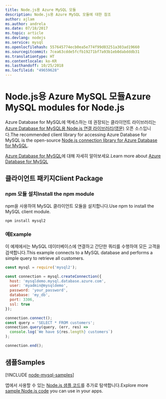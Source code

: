 ```yaml
---
title: Node.js용 Azure MySQL 모듈
description: Node.js용 Azure MySQL 모듈에 대한 참조
author: ajlam
ms.author: andrela
ms.date: 07/18/2017
ms.topic: article
ms.devlang: nodejs
ms.service: mysql
ms.openlocfilehash: 557645774ecb0ea5e774f99d03251a303ad19660
ms.sourcegitcommit: 7cea63cdde5fcfb19271bf7a93b1eb0dabdddb31
ms.translationtype: HT
ms.contentlocale: ko-KR
ms.lasthandoff: 10/25/2018
ms.locfileid: "49659628"
---
```

# <a name="azure-mysql-modules-for-nodejs"></a><span data-ttu-id="5772e-103">Node.js용 Azure MySQL 모듈</span><span class="sxs-lookup"><span data-stu-id="5772e-103">Azure MySQL modules for Node.js</span></span>

<span data-ttu-id="5772e-104">Azure Database for MySQL에 액세스하는 데 권장되는 클라이언트 라이브러리는 [Azure Database for MySQL용 Node.js 연결 라이브러리(영문)](https://github.com/sidorares/node-mysql2) 오픈 소스입니다.</span><span class="sxs-lookup"><span data-stu-id="5772e-104">The recommended client library for accessing Azure Database for MySQL is the open-source [Node.js connection library for Azure Database for MySQL](https://github.com/sidorares/node-mysql2).</span></span> 

<span data-ttu-id="5772e-105">[Azure Database for MySQL](https://docs.microsoft.com/azure/MySQL/)에 대해 자세히 알아보세요.</span><span class="sxs-lookup"><span data-stu-id="5772e-105">Learn more about [Azure Database for MySQL](https://docs.microsoft.com/azure/MySQL/)</span></span>

## <a name="client-package"></a><span data-ttu-id="5772e-106">클라이언트 패키지</span><span class="sxs-lookup"><span data-stu-id="5772e-106">Client Package</span></span>

### <a name="install-the-npm-module"></a><span data-ttu-id="5772e-107">npm 모듈 설치</span><span class="sxs-lookup"><span data-stu-id="5772e-107">Install the npm module</span></span>

<span data-ttu-id="5772e-108">npm을 사용하여 MySQL 클라이언트 모듈을 설치합니다.</span><span class="sxs-lookup"><span data-stu-id="5772e-108">Use npm to install the MySQL client module.</span></span>

```bash
npm install mysql2
```   

### <a name="example"></a><span data-ttu-id="5772e-109">예</span><span class="sxs-lookup"><span data-stu-id="5772e-109">Example</span></span>

<span data-ttu-id="5772e-110">이 예제에서는 MySQL 데이터베이스에 연결하고 간단한 쿼리를 수행하여 모든 고객을 검색합니다.</span><span class="sxs-lookup"><span data-stu-id="5772e-110">This example connects to a MySQL database and performs a simple query to retrieve all customers.</span></span>

```javascript
const mysql = require('mysql2');

const connection = mysql.createConnection({
  host: 'mysqldemo.mysql.database.azure.com',
  user: 'myadmin@mysqldemo',
  password: 'your_password',
  database: 'my_db',
  port: 3306,
  ssl: true
});

connection.connect();
const query = 'SELECT * FROM customers';
connection.query(query, (err, res) =>
  console.log(`We have ${res.length} customers`)
);

connection.end();
```

## <a name="samples"></a><span data-ttu-id="5772e-111">샘플</span><span class="sxs-lookup"><span data-stu-id="5772e-111">Samples</span></span>

[!INCLUDE [node-mysql-samples](../docs-ref-conceptual/includes/mysql-samples.md)]

<span data-ttu-id="5772e-112">앱에서 사용할 수 있는 [Node.js 샘플 코드](https://azure.microsoft.com/resources/samples/?platform=nodejs)를 추가로 탐색합니다.</span><span class="sxs-lookup"><span data-stu-id="5772e-112">Explore more [sample Node.js code](https://azure.microsoft.com/resources/samples/?platform=nodejs) you can use in your apps.</span></span>
